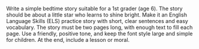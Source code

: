 Write a simple bedtime story suitable for a 1st grader (age 6). The story should be about a little star who learns to shine bright. Make it an English Language Skills (ELS) practice story with short, clear sentences and easy vocabulary. The story must be two pages long, with enough text to fill each page. Use a friendly, positive tone, and keep the font style large and simple for children. At the end, include a lesson or moral.